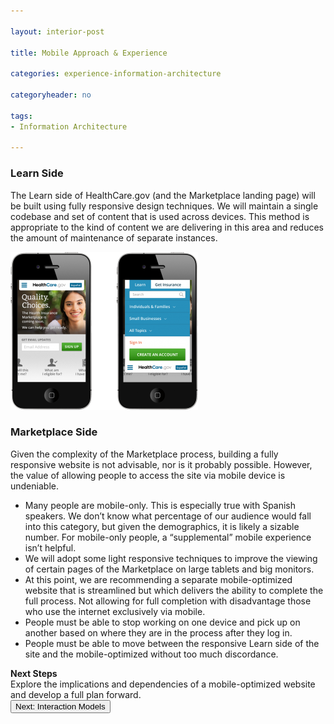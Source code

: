 ```yaml
---

layout: interior-post

title: Mobile Approach & Experience

categories: experience-information-architecture

categoryheader: no

tags:
- Information Architecture

--- 
```


<h3>Learn Side</h3>
<p>The Learn side of HealthCare.gov (and the Marketplace landing page) will be built using fully responsive design techniques. We will maintain a single codebase and set of content that is used across devices. This method is appropriate to the kind of content we are delivering in this area and reduces the amount of maintenance of separate instances.</p>
<p><img width="300" height="253" src="../../images/healthcare-homepage-mobile-display-300x253.png" alt="healthcare-homepage-mobile-display" class="alignnone size-medium wp-image-1392"></p>
<h3>Marketplace Side</h3>
<p>Given the complexity of the Marketplace process, building a fully responsive website is not advisable, nor is it probably possible. However, the value of allowing people to access the site via mobile device is undeniable.</p>
<ul>
<li>Many people are mobile-only. This is especially true with Spanish speakers. We don’t know what percentage of our audience would fall into this category, but given the demographics, it is likely a sizable number. For mobile-only people, a “supplemental” mobile experience isn’t helpful.</li>
<li>We will adopt some light responsive techniques to improve the viewing of certain pages of the Marketplace on large tablets and big monitors.</li>
<li>At this point, we are recommending a separate mobile-optimized website that is streamlined but which delivers the ability to complete the full process. Not allowing for full completion with disadvantage those who use the internet exclusively via mobile.</li>
<li>People must be able to stop working on one device and pick up on another based on where they are in the process after they log in.</li>
<li>People must be able to move between the responsive Learn side of the site and the mobile-optimized without too much discordance.</li>
</ul>
<div class="alert alert-info "><strong>Next Steps<br>
</strong>Explore the implications and dependencies of a mobile-optimized website and develop a full plan forward.</div>
<div class="article-end"><a title="Interaction Models" href="/interaction-models/"><button type="button" class="btn btn-large">Next: Interaction Models</button></a></div>
